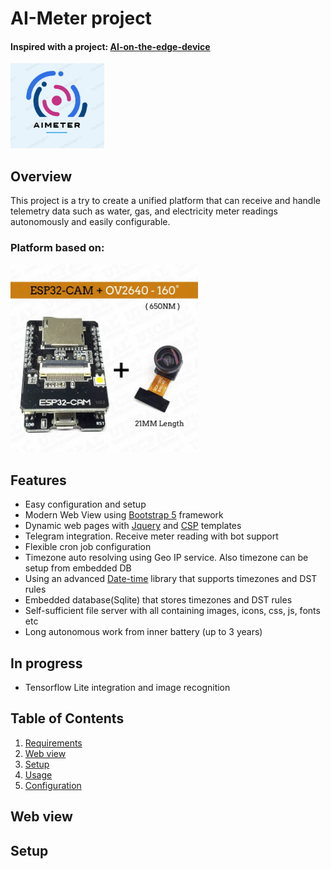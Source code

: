 # AI-Meter project

#### Inspired with a project: [AI-on-the-edge-device](https://github.com/jomjol/AI-on-the-edge-device)

<img src="Images/logo.png" width="150px" alt="logo">

## Overview

This project is a try to create a unified platform that can receive and 
handle telemetry data such as water, gas, and electricity meter readings autonomously and easily configurable.


### Platform based on:

<img src="Images/esp32-cam.png" width="300px" alt="esp32-cam">

## Features

- Easy configuration and setup
- Modern Web View using [Bootstrap 5](https://getbootstrap.com/docs/5.0/getting-started/introduction/) framework
- Dynamic web pages with [Jquery](https://jquery.com/) and [CSP](https://github.com/ximtech/CSP) templates
- Telegram integration. Receive meter reading with bot support
- Flexible cron job configuration
- Timezone auto resolving using Geo IP service. Also timezone can be setup from embedded DB
- Using an advanced [Date-time](https://github.com/ximtech/GlobalDateTime) library that supports timezones and DST rules
- Embedded database(Sqlite) that stores timezones and DST rules
- Self-sufficient file server with all containing images, icons, css, js, fonts etc
- Long autonomous work from inner battery (up to 3 years)

## In progress

- Tensorflow Lite integration and image recognition

## Table of Contents

1. [Requirements](#requirements)
2. [Web view](#requirements)
3. [Setup](#setup)
4. [Usage](#usage)
5. [Configuration](#configuration)


## Web view




## Setup